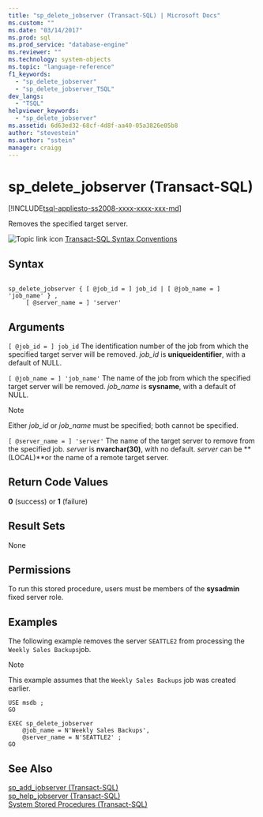 ```yaml
---
title: "sp_delete_jobserver (Transact-SQL) | Microsoft Docs"
ms.custom: ""
ms.date: "03/14/2017"
ms.prod: sql
ms.prod_service: "database-engine"
ms.reviewer: ""
ms.technology: system-objects
ms.topic: "language-reference"
f1_keywords: 
  - "sp_delete_jobserver"
  - "sp_delete_jobserver_TSQL"
dev_langs: 
  - "TSQL"
helpviewer_keywords: 
  - "sp_delete_jobserver"
ms.assetid: 6d63ed32-68cf-4d8f-aa40-05a3826e05b8
author: "stevestein"
ms.author: "sstein"
manager: craigg
---
```

# sp_delete_jobserver (Transact-SQL)
[!INCLUDE[tsql-appliesto-ss2008-xxxx-xxxx-xxx-md](../../includes/tsql-appliesto-ss2008-xxxx-xxxx-xxx-md.md)]

  Removes the specified target server.  
  
 ![Topic link icon](../../database-engine/configure-windows/media/topic-link.gif "Topic link icon") [Transact-SQL Syntax Conventions](../../t-sql/language-elements/transact-sql-syntax-conventions-transact-sql.md)  
  
## Syntax  
  
```  
  
sp_delete_jobserver { [ @job_id = ] job_id | [ @job_name = ] 'job_name' } ,   
     [ @server_name = ] 'server'  
```  
  
## Arguments  
`[ @job_id = ] job_id`
 The identification number of the job from which the specified target server will be removed. *job_id* is **uniqueidentifier**, with a default of NULL.  
  
`[ @job_name = ] 'job_name'`
 The name of the job from which the specified target server will be removed. *job_name* is **sysname**, with a default of NULL.  
  
> [!NOTE]  
>  Either *job_id* or *job_name* must be specified; both cannot be specified.  
  
`[ @server_name = ] 'server'`
 The name of the target server to remove from the specified job. *server* is **nvarchar(30)**, with no default. *server* can be **(LOCAL)**or the name of a remote target server.  
  
## Return Code Values  
 **0** (success) or **1** (failure)  
  
## Result Sets  
 None  
  
## Permissions  
 To run this stored procedure, users must be members of the **sysadmin** fixed server role.  
  
## Examples  
 The following example removes the server `SEATTLE2` from processing the `Weekly Sales Backups`job.  
  
> [!NOTE]  
>  This example assumes that the `Weekly Sales Backups` job was created earlier.  
  
```  
USE msdb ;  
GO  
  
EXEC sp_delete_jobserver  
    @job_name = N'Weekly Sales Backups',  
    @server_name = N'SEATTLE2' ;  
GO  
```  
  
## See Also  
 [sp_add_jobserver &#40;Transact-SQL&#41;](../../relational-databases/system-stored-procedures/sp-add-jobserver-transact-sql.md)   
 [sp_help_jobserver &#40;Transact-SQL&#41;](../../relational-databases/system-stored-procedures/sp-help-jobserver-transact-sql.md)   
 [System Stored Procedures &#40;Transact-SQL&#41;](../../relational-databases/system-stored-procedures/system-stored-procedures-transact-sql.md)  
  
  
